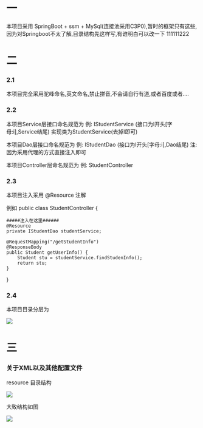 # **一**
本项目采用 SpringBoot + ssm + MySql(连接池采用C3P0),暂时的框架只有这些,因为对Springboot不太了解,目录结构先这样写,有谁明白可以改一下 111111222


# **二**
### 2.1 ###
本项目完全采用驼峰命名,英文命名,禁止拼音,不会请自行有道,或者百度或者....

### 2.2 ###
本项目Service层接口命名规范为
例:  IStudentService (接口为I开头[字母:i],Service结尾)
	 实现类为StudentService(去掉I即可)

本项目Dao层接口命名规范为
例:  IStudentDao (接口为I开头[字母:i],Dao结尾)
     注:因为采用代理的方式直接注入即可

本项目Controller层命名规范为
例:  StudentController
### 2.3 ###
本项目注入采用
@Resource	注解

例如
public class StudentController {
    
	#####注入在这里######
    @Resource
    private IStudentDao studentService;

  	@RequestMapping("/getStudentInfo")
    @ResponseBody
    public Student getUserInfo() {
        Student stu = studentService.findStudenInfo();
        return stu;
    }
}

### 2.4 ###
本项目目录分层为

![](http://i.imgur.com/u3cyNE7.png)

# 三 #

### 关于XML以及其他配置文件 ###

resource 目录结构

![](http://i.imgur.com/hhEKiTR.png)


大致结构如图


![](http://i.imgur.com/vNqrFcY.png)
